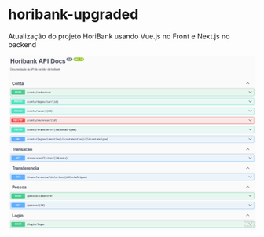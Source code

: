 # horibank-upgraded
Atualização do projeto HoriBank usando Vue.js no Front e Next.js no backend

![Documentação da API](/backend/src/resource/api-docs.png)